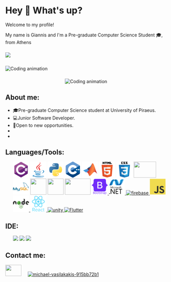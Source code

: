 <h1 align="left">Hey 👋 What's up?</h1>

<p align="left">Welcome to my profile!</p>
<p align="left">My name is Giannis and I'm a Pre-graduate Computer Science Student 🎓, from Athens</p>


###
<p align="left"> 
  <img src="https://komarev.com/ghpvc/?username=GiannisStath&label=Profile%20views&color=0e75b6&style=flat" />
</p>

###

###
![Coding animation](https://i.giphy.com/media/KVr0JbrdBp9KX644Bk/giphy.gif)

###

<p align="center">
  <img src="https://media.giphy.com/media/bGgsc5mWoryfgKBx1u/giphy.gif" alt="Coding animation" width="600"/>
</p>

###

<h2> <strong> About me: </strong> </h2>
  <ul>
    <li>🎓Pre-graduate Computer Science student at University of Piraeus.</li>
    <li>💻Junior Software Developer.</li>
    <li>🤝Open to new opportunities.</li>
    <li></li>
    <li></li>
  </ul>

###
 

### 

<h2> <strong> Languages/Tools: </strong> </h2>
<ul>
  <a href="https://learn.microsoft.com/en-us/dotnet/csharp/"><img src="https://raw.githubusercontent.com/devicons/devicon/master/icons/csharp/csharp-original.svg" widht=50 height=50></a> 
  <a href="https://www.java.com/en/"><img src="https://raw.githubusercontent.com/devicons/devicon/master/icons/java/java-original.svg" widht=50 height=50></a> 
  <a href="https://www.python.org/"><img src="https://raw.githubusercontent.com/devicons/devicon/master/icons/python/python-original.svg" widht=50 height=50></a> 
  <a href="https://www.w3schools.com/cpp/"><img src="https://raw.githubusercontent.com/devicons/devicon/master/icons/cplusplus/cplusplus-original.svg" width=50 height=50></a> 
  <a href=https://www.mathworks.com/products/matlab.html"><img src="https://raw.githubusercontent.com/devicons/devicon/master/icons/matlab/matlab-original.svg" width=50 height=50></a>
  <a href="https://www.w3.org/html/"><img src="https://raw.githubusercontent.com/devicons/devicon/master/icons/html5/html5-original-wordmark.svg" width=50 height=50></a>
  <a href="https://www.w3schools.com/css/"><img src="https://raw.githubusercontent.com/devicons/devicon/master/icons/css3/css3-original-wordmark.svg" width=50 height=50></a>
  <a href="https://www.w3schools.com/sql/"><img src="https://i0.wp.com/learn.onemonth.com/wp-content/uploads/2019/07/image2-1.png?fit=600%2C315&ssl=1" width=70 height=50></a>
  <a href="https://www.mysql.com/"><img src="https://raw.githubusercontent.com/devicons/devicon/master/icons/mysql/mysql-original-wordmark.svg" width=50 height=50></a>
  <a href="https://en.wikipedia.org/wiki/Microsoft_SQL_Server"><img src="https://upload.wikimedia.org/wikipedia/de/thumb/8/8c/Microsoft_SQL_Server_Logo.svg/1200px-Microsoft_SQL_Server_Logo.svg.png" width=50            height=50></a>
  <a href="https://www.postgresql.org/"><img src="https://encrypted-tbn0.gstatic.com/images?q=tbn:ANd9GcTt-griQ0CskJ9dC5NwUhXghZgW-balDqCeCqIgI-WTwQ&s" width=50 height=50></a>
  <a href="https://sqlite.org/index.html"><img src="https://encrypted-tbn0.gstatic.com/images?q=tbn:ANd9GcSG2RWaYhBMD0Jlw5po92209ipQy8veMCd0fWaLqUGk&s" width=80 height=50></a>
  <a href="https://getbootstrap.com" target="_blank" rel="noreferrer"> <img src="https://raw.githubusercontent.com/devicons/devicon/master/icons/bootstrap/bootstrap-plain-wordmark.svg" alt="bootstrap" width="50"       height="50"/> </a>
  <a href="https://dotnet.microsoft.com/" target="_blank" rel="noreferrer"> <img src="https://raw.githubusercontent.com/devicons/devicon/master/icons/dot-net/dot-net-original-wordmark.svg" alt="dotnet" width="50"      height="50"/> </a>
  <a href="https://firebase.google.com/" target="_blank" rel="noreferrer"><img src="https://www.vectorlogo.zone/logos/firebase/firebase-icon.svg" alt="firebase" width="50" height="50"/> </a>
  <a href="https://developer.mozilla.org/en-US/docs/Web/JavaScript" target="_blank" rel="noreferrer"><img src="https://raw.githubusercontent.com/devicons/devicon/master/icons/javascript/javascript-original.svg"        alt="javascript" width="50" height="50"/> </a>
  <a href="https://nodejs.org" target="_blank" rel="noreferrer"><img src="https://raw.githubusercontent.com/devicons/devicon/master/icons/nodejs/nodejs-original-wordmark.svg" alt="nodejs" width="50" height="50"/>   </a>
  <a href="https://reactjs.org/" target="_blank" rel="noreferrer"><img src="https://raw.githubusercontent.com/devicons/devicon/master/icons/react/react-original-wordmark.svg" alt="react" width="50" height="50"/>    </a>
  <a href="https://unity.com/" target="_blank" rel="noreferrer"><img src="https://www.vectorlogo.zone/logos/unity3d/unity3d-icon.svg" alt="unity" width="50" height="50"/> </a>
  <a href="https://flutter.dev/" target="_blank" rel="noreferrer"><img src="https://www.vectorlogo.zone/logos/flutterio/flutterio-icon.svg" alt="Flutter" width="50" height="50"/></a>

</ul>

###

<h2> <strong> IDE: </strong> </h2>
<ul>
  <img src="https://img.shields.io/badge/Visual%20Studio-5C2D91.svg?style=for-the-badge&logo=visual-studio&logoColor=white">
  <img src="https://img.shields.io/badge/Android_Studio-3DDC84?style=for-the-badge&logo=android-studio&logoColor=white">
  <img src="https://img.shields.io/badge/Visual_Studio_Code-0078D4?style=for-the-badge&logo=visual%20studio%20code&logoColor=white">
</ul>

###

###
<h2> <strong> Contact me: </strong> </h2>
<p align="left">  
<a href="mailto:ioannstath13@gmail.com"><img src="https://upload.wikimedia.org/wikipedia/commons/4/4e/Gmail_Icon.png" width=50 height=35></a>&nbsp;&nbsp;&nbsp;&nbsp;
<a href="https://linkedin.com/in/TO DIKO MOY LINK DIN"><img src="https://raw.githubusercontent.com/rahuldkjain/github-profile-readme-generator/master/src/images/icons/Social/linked-in-alt.svg" alt="michael-vasilakakis-915bb72b1" width="50" height="35" /></a>

###



